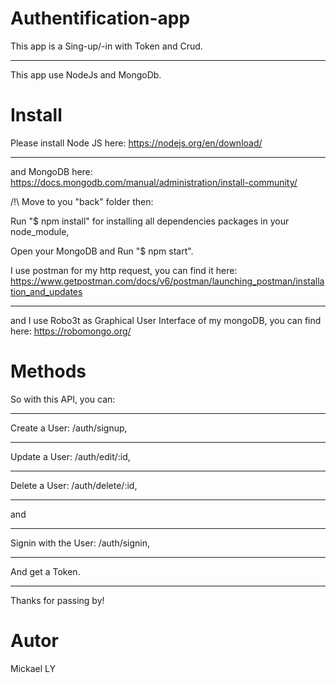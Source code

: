 # Authentification-app

This app is a Sing-up/-in with Token and Crud. <hr/>
This app use NodeJs and MongoDb. 

# Install

Please install Node JS here: https://nodejs.org/en/download/ <hr/>
and MongoDB here: https://docs.mongodb.com/manual/administration/install-community/


/!\ Move to you "back" folder then:

Run "$ npm install" for installing all dependencies packages in your node_module,

Open your MongoDB and Run "$ npm start".

I use postman for my http request, you can find it here: https://www.getpostman.com/docs/v6/postman/launching_postman/installation_and_updates <hr/>
and I use Robo3t as Graphical User Interface of my mongoDB, you can find here: https://robomongo.org/

# Methods

So with this API, you can: <hr/>
Create a User: /auth/signup, <hr/>
Update a User: /auth/edit/:id, <hr/>
Delete a User: /auth/delete/:id,<hr/>

and <hr/>
Signin with the User: /auth/signin, <hr/>
And get a Token.<hr/>

Thanks for passing by!

# Autor

Mickael LY

